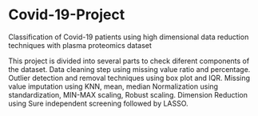 # Covid-19-Project
Classification of Covid-19 patients using high dimensional data reduction techniques with plasma proteomics dataset

This project is divided into several parts to check diferent components of the dataset. 
Data cleaning step using missing value ratio and percentage.
Outlier detection and removal techniques using box plot and IQR.
Missing value imputation using KNN, mean, median
Normalization using standardization, MIN-MAX scaling, Robust scaling.
Dimension Reduction using Sure independent screening followed by LASSO.
